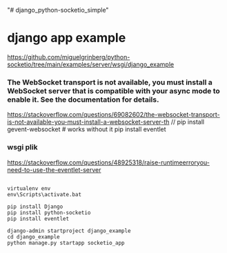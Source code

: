 "# django_python-socketio_simple" 

# django app example
https://github.com/miguelgrinberg/python-socketio/tree/main/examples/server/wsgi/django_example



### The WebSocket transport is not available, you must install a WebSocket server that is compatible with your async mode to enable it. See the documentation for details.
https://stackoverflow.com/questions/69082602/the-websocket-transport-is-not-available-you-must-install-a-websocket-server-th
// pip install gevent-websocket # works without it
pip install eventlet

### wsgi plik
https://stackoverflow.com/questions/48925318/raise-runtimeerroryou-need-to-use-the-eventlet-server

```

virtualenv env
env\Scripts\activate.bat

pip install Django
pip install python-socketio
pip install eventlet

django-admin startproject django_example
cd django_example
python manage.py startapp socketio_app


```
